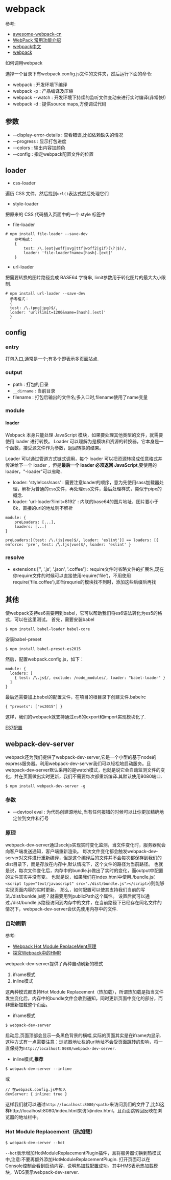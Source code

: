 # webpack

参考:
- [awesome-webpack-cn](https://github.com/webpack-china/awesome-webpack-cn)
- [WebPack 常用功能介绍](http://gold.xitu.io/entry/567a108c00b0e902c0717751)
- [webpack中文](https://webpack.vuefe.cn/index/)
- [webpack](https://zy108830.gitbooks.io/webpack-doc/content/index.html)

如何调用webpack

选择一个目录下有webpack.config.js文件的文件夹，然后运行下面的命令:

- webpack : 开发环境下编译
- webpack -p : 产品编译及压缩
- webpack --watch : 开发环境下持续的监听文件变动来进行实时编译(非常快!)
- webpack -d : 提供source maps,方便调试代码

## 参数

- --display-error-details : 查看错误,比如依赖缺失的情况
- --progress : 显示打包进度
- --colors : 输出内容加颜色
- --config : 指定webpack配置文件的位置

## loader

- css-loader

遍历 CSS 文件，然后找到`url()`表达式然后处理它们

- style-loader

把原来的 CSS 代码插入页面中的一个 style 标签中

- file-loader

```
# npm install file-loader --save-dev
	参考格式：
	{
		test: /\.(eot|woff|svg|ttf|woff2|gif)(\?|$)/,
		loader: 'file-loader?name=[hash].[ext]'
	}
```

- url-loader

把需要转换的图片路径变成 BASE64 字符串, limit参数用于转化图片的最大大小限制.

```
# npm install url-loader --save-dev
  参考格式：
  {
  test: /\.(png|jpg)$/,
  loader: 'url?limit=1200&name=[hash].[ext]'
  }
```

## config

### entry

打包入口,通常是一个;有多个即表示多页面站点.

### output

- path : 打包的目录
- `__dirname` : 当前目录
- filename : 打包后输出的文件名;多入口时,filename使用了name变量

### module

#### loader

Webpack 本身只能处理 JavaScript 模块，如果要处理其他类型的文件，就需要使用 loader 进行转换。
Loader 可以理解为是模块和资源的转换器，它本身是一个函数，接受源文件作为参数，返回转换的结果。

Loader 可以通过管道方式链式调用，每个 loader 可以把资源转换成任意格式并传递给下一个 loader ，但是**最后一个 loader 必须返回 JavaScript**,要使用的loader，"-loader"可以省略.

- loader: 'style!css!sass' : 需要注意loader的顺序，意为先使用sass加载器处理，解析为普通的css文件，再处理css文件，最后处理样式，类似于pipe的概念.
- loader: 'url-loader?limit=8192' : 内联的base64的图片地址，图片要小于8k，直接的url的地址则不解析

```
module: {
    preLoaders: [...],
    loaders: [...]
}

preLoaders:[{test: /\.(js|vue)$/, loader: 'eslint'}] == loaders: [{ enforce: 'pre', test: /\.(js|vue)$/, loader: 'eslint' }
```

### resolve

- extensions ['', '.js', '.json', '.coffee'] : require文件时省略文件的扩展名,现在你require文件的时候可以直接使用require('file')，不用使用require('file.coffee'),即当requrie的模块找不到时，添加这些后缀后再找

## 其他

使webpack支持es6需要用到babel，它可以帮助我们将es6语法转化为es5的格式，可以在这里测试。
首先，需要安装babel

```
$ npm install babel-loader babel-core
```

安装babel-preset

```
$ npm install babel-preset-es2015
```

然后，配置webpack.config.js，如下：

```
module: {
  loaders: [
    { test: /\.js$/, exclude: /node_modules/, loader: "babel-loader" }
  ]
}
```

最后还需要加上babel的配置文件，在项目的根目录下创建文件.babelrc

```
{ "presets": ["es2015"] }
```
这样，我们的webpack就支持通过es6的export和import实现模块化了.

[ES7配置](http://es6.ruanyifeng.com/#docs/intro)

## webpack-dev-server

webpack还为我们提供了webpack-dev-server,它是一个小型的基于node的express服务器。利用webpack-dev-server我们可以轻松地启动服务。且webpack-dev-server默认采用的是watch模式，也就是说它会自动监测文件的变化，并在页面做出实时更新，我们不需要每次都重新编译.其默认使用8080端口.

```
$ npm install webpack-dev-server -g
```

### 参数

- --devtool eval : 为代码创建源地址,当有任何报错的时候可以让你更加精确地定位到文件和行号

### 原理

webpack-dev-server通过sockjs实现实时变化监测，当文件变化时，服务器就会向客户端发送通知，客户端重新渲染。
每次文件变化都会触发webpack-dev-server对文件进行重新编译，但是这个编译后的文件并不会每次都保存到我们的dist目录下，而是存放在内存中,默认情况下，这个文件的路径为当前路径。
也就是说，每次文件变化后，内存中的bundle.js做出了实时的变化，而output中配置的文件其实并没有变。
也就是说，如果我们在index.html中使用./bundle.js(` <script type="text/javascript" src="./dist/bundle.js"></script>`)则能够实现页面内容的实时更新。
那么，如何配置可以使其支持我们当前的写法./dist/bunlde.js呢？就需要用到publicPath这个属性。
设置后就可以通过./dist/bundle.js路径访问到内存中的文件，在当前路径下已经存在同名文件的情况下，webpack-dev-server会优先使用内存中的文件.

### 自动刷新

参考:
- [Webpack Hot Module ReplaceMent原理](https://github.com/niuben/niuben.github.io/wiki/Webpack-Hot-Module-ReplaceMent%E4%BB%8B%E7%BB%8D)
- [探究Webpack中的HMR](https://blog.oyyd.net/post/how_does_react_hot_loader_works) 

webpack-dev-server提供了两种自动刷新的模式

1. iframe模式
1. inline模式

这两种模式都支持Hot Module Replacement（热加载），所谓热加载是指当文件发生变化后，内存中的bundle文件会收到通知，同时更新页面中变化的部分，而非重新加载整个页面。

- iframe模式

```
$ webpack-dev-server
```

启动后,页面顶部会显示一条黑色背景的横幅,实际的页面其实是在iframe内显示.
这种方式有一点需要注意：浏览器地址栏的url地址不会受页面跳转的影响，将一直保持为`http://localhost:8080/webpack-dev-server`.

- inline模式,**推荐**

```
$ webpack-dev-server --inline
```
或
```
// 在webpack.config.js中加入
devServer: { inline: true }
```

这样我们就可以通过`http://localhost:8080/<path>`来访问我们的文件了,比如这样http://localhost:8080/index.html来访问index.html，且页面跳转回反映在浏览器的地址栏中。

### Hot Module Replacement（热加载）

```
$ webpack-dev-server --hot
```

`--hot`表示增加HotModuleReplacementPlugin插件，且将服务器切换到热模式中,注意:不要再额外添加HotModuleReplacementPlugin. 
打开页面可以在Console控制台看到启动内容，说明热加载配置成功。其中HMS表示热加载模块，WDS表示webpack-dev-server.
